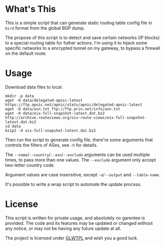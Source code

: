 # What's This

This is a simple script that can generate static routing table config file in `bird` format from the global BGP dump.

The propose of this script is to detect and save certain networks (IP blocks) to a special routing table for futher actions. I'm using it to hijack some specific networks to a encrypted tunnel on my gateway, to bypass a firewall on the default route.

# Usage

Download data files to local.
```
mkdir -p data
wget -O data/delegated-apnic-latest https://ftp.apnic.net/apnic/stats/apnic/delegated-apnic-latest
wget -O data/asn.txt ftp://ftp.arin.net/info/asn.txt
wget -O data/oix-full-snapshot-latest.dat.bz2 http://archive.routeviews.org/oix-route-views/oix-full-snapshot-latest.dat.bz2
cd data
bzip2 -d oix-full-snapshot-latest.dat.bz2
```
Then run the script to generate config file, there're some arguments that controls the filters of ASes, see `-h` for details.

The `--name`/`--country`/`--asn`/`--exclude` arguments can be used multiple times, to pass more than one values. The `--exclude` argument only accept two-letter country code.

Argument values are case insensitive, except `-o`/`--output` and `--table-name`.

It's possible to write a wrap script to automate the update process.

# License

This script is written for private usage, and absolutely no garentee is provided. The code and its features may be updated or changed without any notice, or may not be having any future update at all.

The project is licensed under [GLWTPL](https://github.com/me-shaon/GLWTPL) and wish you a good luck.
